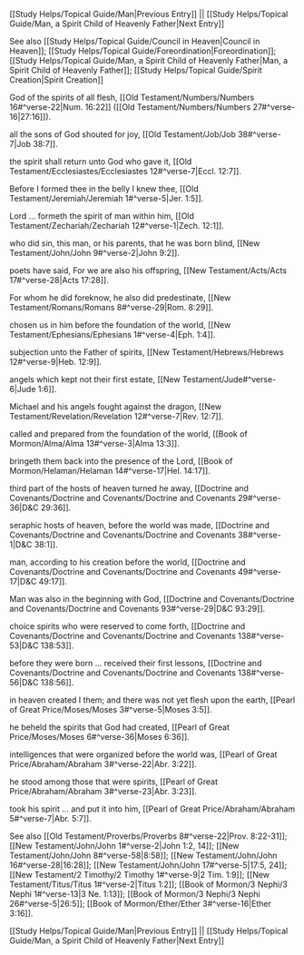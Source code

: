 [[Study Helps/Topical Guide/Man|Previous Entry]]  ||  [[Study Helps/Topical Guide/Man, a Spirit Child of Heavenly Father|Next Entry]]

 See also [[Study Helps/Topical Guide/Council in Heaven|Council in Heaven]]; [[Study Helps/Topical Guide/Foreordination|Foreordination]]; [[Study Helps/Topical Guide/Man, a Spirit Child of Heavenly Father|Man, a Spirit Child of Heavenly Father]]; [[Study Helps/Topical Guide/Spirit Creation|Spirit Creation]]

 God of the spirits of all flesh, [[Old Testament/Numbers/Numbers 16#^verse-22|Num. 16:22]] ([[Old Testament/Numbers/Numbers 27#^verse-16|27:16]]).

 all the sons of God shouted for joy, [[Old Testament/Job/Job 38#^verse-7|Job 38:7]].

 the spirit shall return unto God who gave it, [[Old Testament/Ecclesiastes/Ecclesiastes 12#^verse-7|Eccl. 12:7]].

 Before I formed thee in the belly I knew thee, [[Old Testament/Jeremiah/Jeremiah 1#^verse-5|Jer. 1:5]].

 Lord ... formeth the spirit of man within him, [[Old Testament/Zechariah/Zechariah 12#^verse-1|Zech. 12:1]].

 who did sin, this man, or his parents, that he was born blind, [[New Testament/John/John 9#^verse-2|John 9:2]].

 poets have said, For we are also his offspring, [[New Testament/Acts/Acts 17#^verse-28|Acts 17:28]].

 For whom he did foreknow, he also did predestinate, [[New Testament/Romans/Romans 8#^verse-29|Rom. 8:29]].

 chosen us in him before the foundation of the world, [[New Testament/Ephesians/Ephesians 1#^verse-4|Eph. 1:4]].

 subjection unto the Father of spirits, [[New Testament/Hebrews/Hebrews 12#^verse-9|Heb. 12:9]].

 angels which kept not their first estate, [[New Testament/Jude#^verse-6|Jude 1:6]].

 Michael and his angels fought against the dragon, [[New Testament/Revelation/Revelation 12#^verse-7|Rev. 12:7]].

 called and prepared from the foundation of the world, [[Book of Mormon/Alma/Alma 13#^verse-3|Alma 13:3]].

 bringeth them back into the presence of the Lord, [[Book of Mormon/Helaman/Helaman 14#^verse-17|Hel. 14:17]].

 third part of the hosts of heaven turned he away, [[Doctrine and Covenants/Doctrine and Covenants/Doctrine and Covenants 29#^verse-36|D&C 29:36]].

 seraphic hosts of heaven, before the world was made, [[Doctrine and Covenants/Doctrine and Covenants/Doctrine and Covenants 38#^verse-1|D&C 38:1]].

 man, according to his creation before the world, [[Doctrine and Covenants/Doctrine and Covenants/Doctrine and Covenants 49#^verse-17|D&C 49:17]].

 Man was also in the beginning with God, [[Doctrine and Covenants/Doctrine and Covenants/Doctrine and Covenants 93#^verse-29|D&C 93:29]].

 choice spirits who were reserved to come forth, [[Doctrine and Covenants/Doctrine and Covenants/Doctrine and Covenants 138#^verse-53|D&C 138:53]].

 before they were born ... received their first lessons, [[Doctrine and Covenants/Doctrine and Covenants/Doctrine and Covenants 138#^verse-56|D&C 138:56]].

 in heaven created I them; and there was not yet flesh upon the earth, [[Pearl of Great Price/Moses/Moses 3#^verse-5|Moses 3:5]].

 he beheld the spirits that God had created, [[Pearl of Great Price/Moses/Moses 6#^verse-36|Moses 6:36]].

 intelligences that were organized before the world was, [[Pearl of Great Price/Abraham/Abraham 3#^verse-22|Abr. 3:22]].

 he stood among those that were spirits, [[Pearl of Great Price/Abraham/Abraham 3#^verse-23|Abr. 3:23]].

 took his spirit ... and put it into him, [[Pearl of Great Price/Abraham/Abraham 5#^verse-7|Abr. 5:7]].

 See also [[Old Testament/Proverbs/Proverbs 8#^verse-22|Prov. 8:22-31]]; [[New Testament/John/John 1#^verse-2|John 1:2, 14]]; [[New Testament/John/John 8#^verse-58|8:58]]; [[New Testament/John/John 16#^verse-28|16:28]]; [[New Testament/John/John 17#^verse-5|17:5, 24]]; [[New Testament/2 Timothy/2 Timothy 1#^verse-9|2 Tim. 1:9]]; [[New Testament/Titus/Titus 1#^verse-2|Titus 1:2]]; [[Book of Mormon/3 Nephi/3 Nephi 1#^verse-13|3 Ne. 1:13]]; [[Book of Mormon/3 Nephi/3 Nephi 26#^verse-5|26:5]]; [[Book of Mormon/Ether/Ether 3#^verse-16|Ether 3:16]].

[[Study Helps/Topical Guide/Man|Previous Entry]]  ||  [[Study Helps/Topical Guide/Man, a Spirit Child of Heavenly Father|Next Entry]]